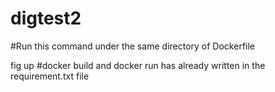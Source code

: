 # digtest2

#Run this command under the same directory of Dockerfile

fig up #docker build and docker run has already written in the requirement.txt file
